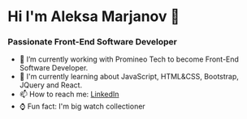 # Hi I'm Aleksa Marjanov 👋


### Passionate Front-End Software Developer

- 🔭 I’m currently working with Promineo Tech to become Front-End Software Developer.
- 🌴 I'm currently learning about JavaScript, HTML&CSS, Bootstrap, JQuery and React.
- 📫 How to reach me: [LinkedIn](https://www.linkedin.com/in/aleksamarjanov/)
- ⌚ Fun fact: I'm big watch collectioner


